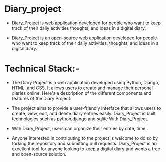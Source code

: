 # Diary_project

 *  Diary_Project is web application developed for people who want to keep track of their daily activities thoughts, and ideas in a digital diary. 
 
* Diary_Project is an open-source web application developed for people who want to keep track of their daily activities, thoughts, and ideas in a digital diary. 

# Technical Stack:-
* The Diary Project is a web application developed using Python, Django, HTML, and CSS. It allows users to create and manage their personal diaries online. Here's a description of the different components and features of the Diary Project:

* The project aims to provide a user-friendly interface that allows users to create, view, edit, and delete diary entries easily. Diary_Project is built technologies such as python,django and sqlite With Diary_Project.

*  With Diary_Project, users can organize their entries by date, time .

*  Anyone interested in contributing to the project is welcome to do so by forking the repository and submitting pull requests. Diary_Project is an excellent tool for anyone looking to keep a digital diary and wants a free and open-source solution.
